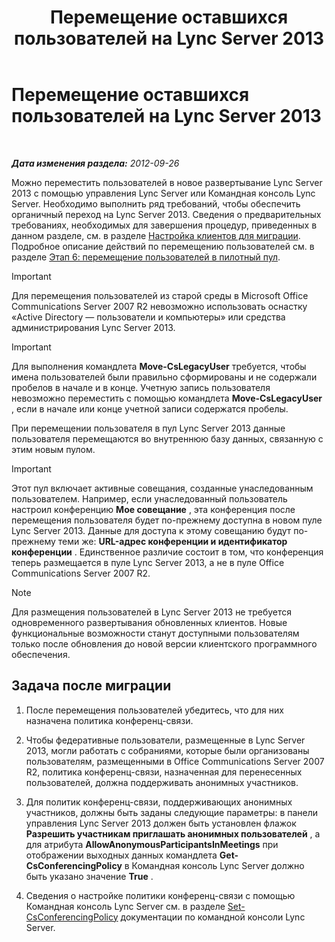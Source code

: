 ﻿---
title: Перемещение оставшихся пользователей на Lync Server 2013
TOCTitle: Перемещение оставшихся пользователей на Lync Server 2013
ms:assetid: 0eb990f0-f720-47a7-aaee-437fbd4c4c33
ms:mtpsurl: https://technet.microsoft.com/ru-ru/library/JJ687968(v=OCS.15)
ms:contentKeyID: 49887866
ms.date: 05/19/2016
mtps_version: v=OCS.15
ms.translationtype: HT
---

# Перемещение оставшихся пользователей на Lync Server 2013

 

_**Дата изменения раздела:** 2012-09-26_

Можно переместить пользователей в новое развертывание Lync Server 2013 с помощью управления Lync Server или Командная консоль Lync Server. Необходимо выполнить ряд требований, чтобы обеспечить органичный переход на Lync Server 2013. Сведения о предварительных требованиях, необходимых для завершения процедур, приведенных в данном разделе, см. в разделе [Настройка клиентов для миграции](configure-clients-for-migration_1.md). Подробное описание действий по перемещению пользователей см. в разделе [Этап 6: перемещение пользователей в пилотный пул](phase-6-move-users-to-the-pilot-pool.md).

> [!IMPORTANT]  
> Для перемещения пользователей из старой среды в Microsoft Office Communications Server 2007 R2 невозможно использовать оснастку «Active Directory — пользователи и компьютеры» или средства администрирования Lync Server 2013.

> [!IMPORTANT]  
> Для выполнения командлета <strong>Move-CsLegacyUser</strong> требуется, чтобы имена пользователей были правильно сформированы и не содержали пробелов в начале и в конце. Учетную запись пользователя невозможно переместить с помощью командлета <strong>Move-CsLegacyUser</strong> , если в начале или конце учетной записи содержатся пробелы.

При перемещении пользователя в пул Lync Server 2013 данные пользователя перемещаются во внутреннюю базу данных, связанную с этим новым пулом.

> [!IMPORTANT]  
> Этот пул включает активные совещания, созданные унаследованным пользователем. Например, если унаследованный пользователь настроил конференцию <strong>Мое совещание</strong> , эта конференция после перемещения пользователя будет по-прежнему доступна в новом пуле Lync Server 2013. Данные для доступа к этому совещанию будут по-прежнему теми же: <strong>URL-адрес конференции и идентификатор конференции</strong> . Единственное различие состоит в том, что конференция теперь размещается в пуле Lync Server 2013, а не в пуле Office Communications Server 2007 R2.

> [!NOTE]  
> Для размещения пользователей в Lync Server 2013 не требуется одновременного развертывания обновленных клиентов. Новые функциональные возможности станут доступными пользователям только после обновления до новой версии клиентского программного обеспечения.

## Задача после миграции

1.  После перемещения пользователей убедитесь, что для них назначена политика конференц-связи.

2.  Чтобы федеративные пользователи, размещенные в Lync Server 2013, могли работать с собраниями, которые были организованы пользователям, размещенными в Office Communications Server 2007 R2, политика конференц-связи, назначенная для перенесенных пользователей, должна поддерживать анонимных участников.

3.  Для политик конференц-связи, поддерживающих анонимных участников, должны быть заданы следующие параметры: в панели управления Lync Server 2013 должен быть установлен флажок **Разрешить участникам приглашать анонимных пользователей** , а для атрибута **AllowAnonymousParticipantsInMeetings** при отображении выходных данных командлета **Get-CsConferencingPolicy** в Командная консоль Lync Server должно быть указано значение **True** .

4.  Сведения о настройке политики конференц-связи с помощью Командная консоль Lync Server см. в разделе [Set-CsConferencingPolicy](https://docs.microsoft.com/en-us/powershell/module/skype/Set-CsConferencingPolicy) документации по командной консоли Lync Server.

